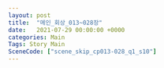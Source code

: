 ```yaml
---
layout: post
title:  "메인_회상_013~028장"
date:   2021-07-29 00:00:00 +0000
categories: Main
Tags: Story Main
SceneCode: ["scene_skip_cp013-028_q1_s10"]
---
```

